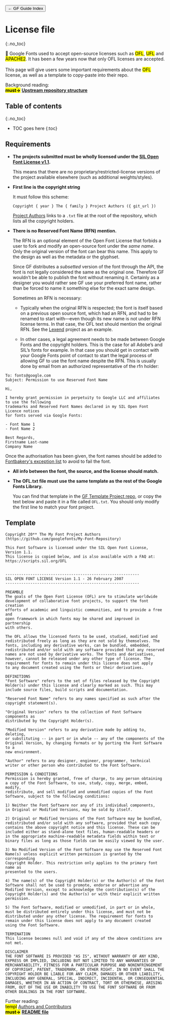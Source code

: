 <link href="style.css" rel="stylesheet">

<a href="./index"><button class="button button-i">&larr; GF Guide Index</button></a>

# License file
{:.no_toc}

<div class="callout">

🐰 Google Fonts used to accept open-source licenses such as <mark class="grey">OFL</mark>, <mark class="grey">UFL</mark> and <mark class="grey">APACHE2</mark>. It has been a few years now that only OFL licenses are accepted.
<br><br>
This page will give users some important requirements about the <mark class="grey">OFL</mark> license, as well as a template to copy-paste into their repo.

</div>

<div class="context-reading">
    Background reading:<br>
    <mark class="green"><b>must&rarr;</b></mark> <a href="./upstream" style="font-weight:bold">Upstream repository structure</a>
</div>

## Table of contents
{:.no_toc}
* TOC goes here
{:toc}

## Requirements

-   **The projects submitted must be wholly licensed under the [SIL Open Font License v1.1](http://scripts.sil.org/OFL).**

    This means that there are no proprietary/restricted-license versions of the project available elsewhere (such as additional weights/styles).

-   **First line is the copyright string**

    It must follow this scheme:

    `Copyright { year } The { family } Project Authors ({ git_url })`

    [Project Authors](authors.md) links to a `.txt` file at the root of the repository, which lists all the copyright holders.

-   **There is no Reserved Font Name (RFN) mention.**

    The RFN is an optional element of the Open Font License that forbids a user to fork and modify an open-source font under the *same name*. Only the original version of the font can bear this name. This apply to the design as well as the metadata or the glyphset.

    Since GF distributes a *subsetted* version of the font through the API, the font is not legally considered the same as the original one. Therefore GF wouldn’t be able to publish the font without renaming it. Certainly as a designer you would rather see GF use your preferred font name, rather than be forced to name it something else for the exact same design.

    Sometimes an RFN is necessary:

    -   Typically when the original RFN is respected; the font is itself based on a previous open source font, which had an RFN, and had to be renamed to start with—even though its new name is not under RFN license terms. In that case, the OFL text should mention the original RFN. See the [Lexend](https://github.com/googlefonts/lexend/blob/main/OFL.txt) project as an example.
    
    -   In other cases, a legal agreement needs to be made between Google Fonts and the copyright holders. This is the case for all Adobe’s and SIL’s fonts for example. In that case you should get in contact with your Google Fonts point of contact to start the legal process of allowing GF to use the font name despite the RFN. This is usually done by email from an authorized representative of the rfn holder:

``` code
To: fonts@google.com
Subject: Permission to use Reserved Font Name 

Hi,

I hereby grant permission in perpetuity to Google LLC and affiliates to use the following 
trademarks and Reserved Font Names declared in my SIL Open Font Licence notices 
for fonts served via Google Fonts:

- Font Name 1
- Font Name 2

Best Regards,
Firstname Last-name
Company Name 
```

Once the authorisation has been given, the font names should be added to [Fontbakery's exception list](https://github.com/googlefonts/fontbakery/blob/main/Lib/fontbakery/data/googlefonts/reserved_font_name_exceptions.txt) to avoid to fail the font.

-   **All info between the font, the source, and the license should match.**
-   **The OFL.txt file must use the same template as the rest of the Google Fonts Library.**

    You can find that template in the [GF Template Project repo](https://github.com/googlefonts/Unified-Font-Repository/blob/main/OFL.txt), or copy the text below and paste it in a file called `OFL.txt`. You should only modify the first line to match your font project.

## Template

``` code
Copyright 20** The My Font Project Authors (https://github.com/googlefonts/My-Font-Repository)

This Font Software is licensed under the SIL Open Font License, Version 1.1.
This license is copied below, and is also available with a FAQ at:
https://scripts.sil.org/OFL


-----------------------------------------------------------
SIL OPEN FONT LICENSE Version 1.1 - 26 February 2007
-----------------------------------------------------------

PREAMBLE
The goals of the Open Font License (OFL) are to stimulate worldwide
development of collaborative font projects, to support the font creation
efforts of academic and linguistic communities, and to provide a free and
open framework in which fonts may be shared and improved in partnership
with others.

The OFL allows the licensed fonts to be used, studied, modified and
redistributed freely as long as they are not sold by themselves. The
fonts, including any derivative works, can be bundled, embedded, 
redistributed and/or sold with any software provided that any reserved
names are not used by derivative works. The fonts and derivatives,
however, cannot be released under any other type of license. The
requirement for fonts to remain under this license does not apply
to any document created using the fonts or their derivatives.

DEFINITIONS
"Font Software" refers to the set of files released by the Copyright
Holder(s) under this license and clearly marked as such. This may
include source files, build scripts and documentation.

"Reserved Font Name" refers to any names specified as such after the
copyright statement(s).

"Original Version" refers to the collection of Font Software components as
distributed by the Copyright Holder(s).

"Modified Version" refers to any derivative made by adding to, deleting,
or substituting -- in part or in whole -- any of the components of the
Original Version, by changing formats or by porting the Font Software to a
new environment.

"Author" refers to any designer, engineer, programmer, technical
writer or other person who contributed to the Font Software.

PERMISSION & CONDITIONS
Permission is hereby granted, free of charge, to any person obtaining
a copy of the Font Software, to use, study, copy, merge, embed, modify,
redistribute, and sell modified and unmodified copies of the Font
Software, subject to the following conditions:

1) Neither the Font Software nor any of its individual components,
in Original or Modified Versions, may be sold by itself.

2) Original or Modified Versions of the Font Software may be bundled,
redistributed and/or sold with any software, provided that each copy
contains the above copyright notice and this license. These can be
included either as stand-alone text files, human-readable headers or
in the appropriate machine-readable metadata fields within text or
binary files as long as those fields can be easily viewed by the user.

3) No Modified Version of the Font Software may use the Reserved Font
Name(s) unless explicit written permission is granted by the corresponding
Copyright Holder. This restriction only applies to the primary font name as
presented to the users.

4) The name(s) of the Copyright Holder(s) or the Author(s) of the Font
Software shall not be used to promote, endorse or advertise any
Modified Version, except to acknowledge the contribution(s) of the
Copyright Holder(s) and the Author(s) or with their explicit written
permission.

5) The Font Software, modified or unmodified, in part or in whole,
must be distributed entirely under this license, and must not be
distributed under any other license. The requirement for fonts to
remain under this license does not apply to any document created
using the Font Software.

TERMINATION
This license becomes null and void if any of the above conditions are
not met.

DISCLAIMER
THE FONT SOFTWARE IS PROVIDED "AS IS", WITHOUT WARRANTY OF ANY KIND,
EXPRESS OR IMPLIED, INCLUDING BUT NOT LIMITED TO ANY WARRANTIES OF
MERCHANTABILITY, FITNESS FOR A PARTICULAR PURPOSE AND NONINFRINGEMENT
OF COPYRIGHT, PATENT, TRADEMARK, OR OTHER RIGHT. IN NO EVENT SHALL THE
COPYRIGHT HOLDER BE LIABLE FOR ANY CLAIM, DAMAGES OR OTHER LIABILITY,
INCLUDING ANY GENERAL, SPECIAL, INDIRECT, INCIDENTAL, OR CONSEQUENTIAL
DAMAGES, WHETHER IN AN ACTION OF CONTRACT, TORT OR OTHERWISE, ARISING
FROM, OUT OF THE USE OR INABILITY TO USE THE FONT SOFTWARE OR FROM
OTHER DEALINGS IN THE FONT SOFTWARE.
```


<div class="next-reading">
    Further reading:<br>
    <mark class="grey">templ</mark> <a href="./authors">Authors and Contributors</a>
    <br>
    <mark class="green"><b>must&rarr;</b></mark> <a href="./readme" style="font-weight:bold">README file</a>
</div>
